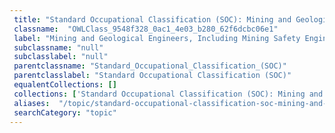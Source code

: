 ```yaml
--- 
 title: "Standard Occupational Classification (SOC): Mining and Geological Engineers, Including Mining Safety Engineers" 
 classname:  "OWLClass_9548f328_0ac1_4e03_b280_62f6dcbc06e1" 
 label: "Mining and Geological Engineers, Including Mining Safety Engineers" 
 subclassname: "null" 
 subclasslabel: "null" 
 parentclassname: "Standard_Occupational_Classification_(SOC)" 
 parentclasslabel: "Standard Occupational Classification (SOC)" 
 equalentCollections: [] 
 collections: ['Standard Occupational Classification (SOC): Mining and Geological Engineers, Including Mining Safety Engineers']
 aliases:  "/topic/standard-occupational-classification-soc-mining-and-geological-engineers-including-mining-safety-engineers"  
 searchCategory: "topic" 
---
```

